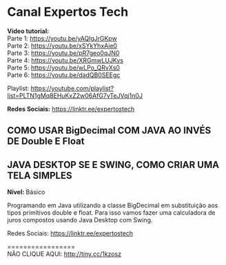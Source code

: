 # Canal Expertos Tech

**Vídeo tutorial:** </br>
Parte 1: https://youtu.be/yAQlgJrGKpw<br>
Parte 2: https://youtu.be/xSYkYhxAie0<br>
Parte 3: https://youtu.be/pR7geo0qJN0<br>
Parte 4: https://youtu.be/XRGmwLUJKvs<br>
Parte 5: https://youtu.be/wLPo_QRvXs0<br>
Parte 6: https://youtu.be/dadQB0SEEgc

Playlist: https://youtube.com/playlist?list=PLTN1gMq8EHuKxZ2w06AfG7vTeJVqj1n0J

**Redes Sociais:** https://linktr.ee/expertostech

## COMO USAR BigDecimal COM JAVA AO INVÉS DE Double E Float
## JAVA DESKTOP SE E SWING, COMO CRIAR UMA TELA SIMPLES

**Nível:** Básico

Programando em Java utilizando a classe BigDecimal em substituição aos tipos primitivos double e float.
Para isso vamos fazer uma calculadora de juros compostos usando Java Desktop com Swing. 

Redes Sociais: https://linktr.ee/expertostech

=================  
NÃO CLIQUE AQUI: http://tiny.cc/1kzosz